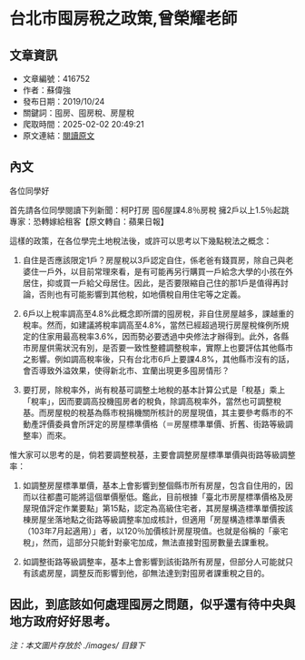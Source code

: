 # 台北市囤房稅之政策,曾榮耀老師

## 文章資訊
- 文章編號：416752
- 作者：蘇偉強
- 發布日期：2019/10/24
- 關鍵詞：囤房、囤房稅、房屋稅
- 爬取時間：2025-02-02 20:49:21
- 原文連結：[閱讀原文](https://real-estate.get.com.tw/Columns/detail.aspx?no=416752)

## 內文
各位同學好

首先請各位同學閱讀下列新聞：柯P打房 囤6屋課4.8％房稅 擁2戶以上1.5％起跳 專家：恐轉嫁給租客【原文轉自：蘋果日報】

這樣的政策，在各位學完土地稅法後，或許可以思考以下幾點稅法之概念：

1. 自住是否應該限定1戶？房屋稅以3戶認定自住，係老爸有錢買房，除自己與老婆住一戶外，以目前常理來看，是有可能再另行購買一戶給念大學的小孩在外居住，抑或買一戶給父母居住。因此，是否要限縮自己住的那1戶是值得再討論，否則也有可能影響到其他稅，如地價稅自用住宅等之定義。

2. 6戶以上稅率調高至4.8%此概念即所謂的囤房稅，非自住房屋越多，課越重的稅率。然而，如建議將稅率調高至4.8%，當然已經超過現行房屋稅條例所規定的住家用最高稅率3.6%，因而勢必要透過中央修法才辦得到。此外，各縣市房屋供需狀況有別，是否要一致性整體調整稅率，實際上也要評估其他縣市之影響。例如調高稅率後，只有台北市6戶上要課4.8%，其他縣市沒有的話，會否導致外溢效果，使得新北市、宜蘭出現更多囤房情形？

3. 要打房，除稅率外，尚有稅基可調整土地稅的基本計算公式是「稅基」乘上「稅率」，因而要調高投機囤房者的稅負，除調高稅率外，當然也可調整稅基。而房屋稅的稅基為縣市稅捐機關所核計的房屋現值，其主要參考縣市的不動產評價委員會所評定的房屋標準價格（＝房屋標準單價、折舊、街路等級調整率）而來。

惟大家可以思考的是，倘若要調整稅基，主要會調整房屋標準單價與街路等級調整率：

1. 如調整房屋標準單價，基本上會影響到整個縣市所有房屋，包含自住用的，因而以往都盡可能將這個單價壓低。鑑此，目前根據「臺北市房屋標準價格及房屋現值評定作業要點」第15點，認定為高級住宅者，其房屋構造標準單價按該棟房屋坐落地點之街路等級調整率加成核計，但適用「房屋構造標準單價表（103年7月起適用）」者，以120％加價核計房屋現值。也就是俗稱的「豪宅稅」，然而，這部分只能針對豪宅加成，無法直接對囤房數量去課重稅。

2. 如調整街路等級調整率，基本上會影響到該街路所有房屋，但部分人可能就只有該處房屋，調整反而影響到他，卻無法達到對囤房者課重稅之目的。

因此，到底該如何處理囤房之問題，似乎還有待中央與地方政府好好思考。
---
*注：本文圖片存放於 ./images/ 目錄下*
